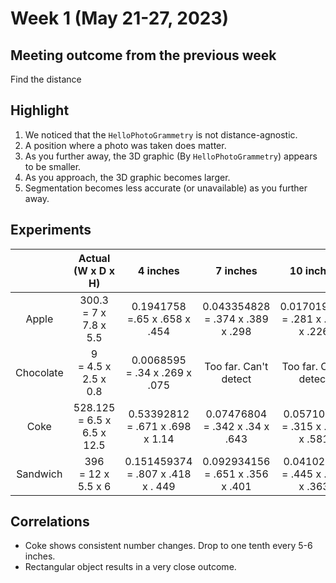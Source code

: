 # Week 1 (May 21-27, 2023)

## Meeting outcome from the previous week

Find the distance 

## Highlight

1. We noticed that the `HelloPhotoGrammetry` is not distance-agnostic.
2. A position where a photo was taken does matter.
3. As you further away, the 3D graphic (By `HelloPhotoGrammetry`) appears to be smaller.
4. As you approach, the 3D graphic becomes larger.
5. Segmentation becomes less accurate (or unavailable) as you further away.

## Experiments

|           |        Actual (W x D x H)        |                4 inches               |                7 inches               |               10 inches               |
|:---------:|:--------------------------------:|:-------------------------------------:|:-------------------------------------:|:-------------------------------------:|
|   Apple   |    300.3 <br> = 7 x 7.8 x 5.5    |   0.1941758 <br> =.65 x .658 x .454   | 0.043354828 <br> = .374 x .389 x .298 | 0.017019608 <br> = .281 x .268 x .226 |
| Chocolate |     9 <br>  = 4.5 x 2.5 x 0.8    |   0.0068595 <br> = .34 x .269 x .075  |         Too far. Can't detect         |         Too far. Can't detect         |
|    Coke   | 528.125 <br>  = 6.5 x 6.5 x 12.5 |  0.53392812 <br> = .671 x .698 x 1.14 |   0.07476804 <br>= .342 x .34 x .643  |  0.05710068 <br>= .315 x .312 x .581  |
|  Sandwich |      396 <br> = 12 x 5.5 x 6     | 0.151459374 <br>= .807 x .418 x . 449 | 0.092934156 <br> = .651 x .356 x .401 |  0.04102989 <br>= .445 x .254 x .363  |

## Correlations

- Coke shows consistent number changes. Drop to one tenth every 5-6 inches.
- Rectangular object results in a very close outcome. 
